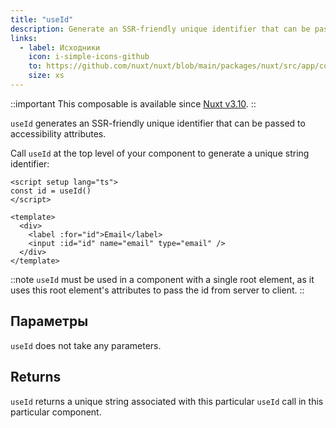 ```yaml
---
title: "useId"
description: Generate an SSR-friendly unique identifier that can be passed to accessibility attributes.
links:
  - label: Исходники
    icon: i-simple-icons-github
    to: https://github.com/nuxt/nuxt/blob/main/packages/nuxt/src/app/composables/id.ts
    size: xs
---
```


::important
This composable is available since [Nuxt v3.10](/blog/v3-10#ssr-safe-accessible-unique-id-creation).
::

`useId` generates an SSR-friendly unique identifier that can be passed to accessibility attributes.

Call `useId` at the top level of your component to generate a unique string identifier:

```vue [components/EmailField.vue]
<script setup lang="ts">
const id = useId()
</script>

<template>
  <div>
    <label :for="id">Email</label>
    <input :id="id" name="email" type="email" />
  </div>
</template>
```

::note
`useId` must be used in a component with a single root element, as it uses this root element's attributes to pass the id from server to client.
::

## Параметры

`useId` does not take any parameters.

## Returns

`useId` returns a unique string associated with this particular `useId` call in this particular component.
